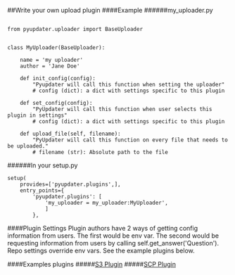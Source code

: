 ##Write your own upload plugin
####Example
######my_uploader.py
```

from pyupdater.uploader import BaseUploader


class MyUploader(BaseUploader):

    name = 'my uploader'
    author = 'Jane Doe'

    def init_config(config):
        "Pyupdater will call this function when setting the uploader"
        # config (dict): a dict with settings specific to this plugin

    def set_config(config):
        "PyUpdater will call this function when user selects this plugin in settings"
        # config (dict): a dict with settings specific to this plugin

    def upload_file(self, filename):
        "PyUpdater will call this function on every file that needs to be uploaded."
        # filename (str): Absolute path to the file
```


######In your setup.py
```
setup(
    provides=['pyupdater.plugins',],
    entry_points={
        'pyupdater.plugins': [
            'my_uploader = my_uploader:MyUploader',
            ]
        },
```

####Plugin Settings
Plugin authors have 2 ways of getting config information from users.  The first would be env var. The second would be requesting information from users by calling self.get_answer('Question'). Repo settings override env vars. See the example plugins below.

####Examples plugins
#####[S3 Plugin](https://github.com/JMSwag/PyUpdater-S3-Plugin "S3 Plugin")
#####[SCP Plugin](https://github.com/JMSwag/PyUpdater-SCP-Plugin "SCP Plugin")